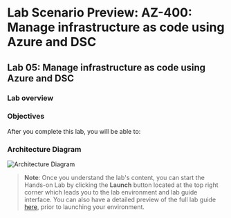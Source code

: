 # Lab Scenario Preview: AZ-400: Manage infrastructure as code using Azure and DSC

## Lab 05: Manage infrastructure as code using Azure and DSC

### Lab overview


### Objectives

After you complete this lab, you will be able to:


### Architecture Diagram

   ![Architecture Diagram](../images/lab8-architecture-new.png)
   


>**Note**: Once you understand the lab's content, you can start the Hands-on Lab by clicking the **Launch** button located at the top right corner which leads you to the lab environment and lab guide interface. You can also have a detailed preview of the full lab guide [here](https://experience.cloudlabs.ai/#/labguidepreview/c093bf4-5ac5-412a-8737-76f395cb734f), prior to launching your environment.
